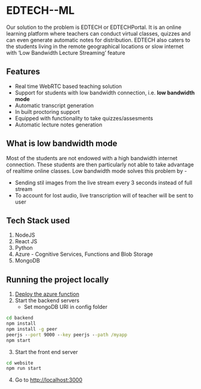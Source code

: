 # EDTECH--ML

Our solution to the problem is EDTECH or EDTECHPortal. It is an online learning platform where teachers can conduct virtual classes, quizzes and can even generate automatic notes for distribution.
EDTECH also caters to the students living in the remote geographical locations or slow internet with ‘Low Bandwidth Lecture Streaming’ feature


## Features

- Real time WebRTC based teaching solution
- Support for students with low bandwidth connection, i.e. **low bandwidth mode**
- Automatic transcript generation
- In built proctoring support
- Equipped with functionality to take quizzes/assesments
- Automatic lecture notes generation

## What is low bandwidth mode

Most of the students are not endowed with a high bandwidth internet connection. These students are then particularly not able to take advantage of realtime online classes. Low bandwidth mode solves this problem by -

- Sending stil images from the live stream every 3 seconds instead of full stream
- To account for lost audio, live transcription will of teacher will be sent to user

## Tech Stack used

1. NodeJS
2. React JS
3. Python
4. Azure - Cognitive Services, Functions and Blob Storage
5. MongoDB



## Running the project locally

1. [Deploy the azure function](/https://github.com/Apollo9999/EDTECH--ML/tree/master/PDF/GeneratePDF)
2. Start the backend servers
   - Set mongoDB URI in config folder

```cmd
cd backend
npm install
npm install -g peer
peerjs --port 9000 --key peerjs --path /myapp
npm start
```

3. Start the front end server

```cmd
cd website
npm run start
```

4. Go to [http://localhost:3000](http://localhost:3000) 


